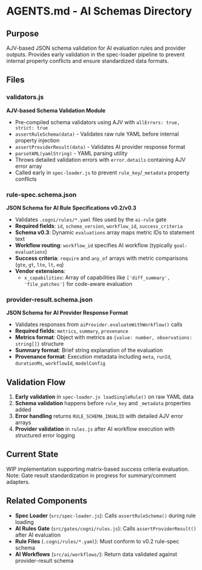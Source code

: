 # AGENTS.md - AI Schemas Directory

## Purpose
AJV-based JSON schema validation for AI evaluation rules and provider outputs. Provides early validation in the spec-loader pipeline to prevent internal property conflicts and ensure standardized data formats.

## Files

### validators.js
**AJV-based Schema Validation Module**
- Pre-compiled schema validators using AJV with `allErrors: true, strict: true`
- `assertRuleSchema(data)` - Validates raw rule YAML before internal property injection
- `assertProviderResult(data)` - Validates AI provider response format
- `parseYAML(yamlString)` - YAML parsing utility
- Throws detailed validation errors with `error.details` containing AJV error array
- Called early in `spec-loader.js` to prevent `rule_key`/`_metadata` property conflicts

### rule-spec.schema.json
**JSON Schema for AI Rule Specifications v0.2/v0.3**
- Validates `.cogni/rules/*.yaml` files used by the `ai-rule` gate
- **Required fields**: `id`, `schema_version`, `workflow_id`, `success_criteria`
- **Schema v0.3**: Dynamic `evaluations` array maps metric IDs to statement text
- **Workflow routing**: `workflow_id` specifies AI workflow (typically `goal-evaluations`)
- **Success criteria**: `require` and `any_of` arrays with metric comparisons (`gte`, `gt`, `lte`, `lt`, `eq`)
- **Vendor extensions**: 
  - `x_capabilities`: Array of capabilities like `['diff_summary', 'file_patches']` for code-aware evaluation

### provider-result.schema.json
**JSON Schema for AI Provider Response Format**
- Validates responses from `aiProvider.evaluateWithWorkflow()` calls
- **Required fields**: `metrics`, `summary`, `provenance`
- **Metrics format**: Object with metrics as `{value: number, observations: string[]}` structure
- **Summary format**: Brief string explanation of the evaluation
- **Provenance format**: Execution metadata including `meta`, `runId`, `durationMs`, `workflowId`, `modelConfig`

## Validation Flow
1. **Early validation** in `spec-loader.js loadSingleRule()` on raw YAML data
2. **Schema validation** happens before `rule_key` and `_metadata` properties added
3. **Error handling** returns `RULE_SCHEMA_INVALID` with detailed AJV error arrays
4. **Provider validation** in `rules.js` after AI workflow execution with structured error logging

## Current State
WIP implementation supporting matrix-based success criteria evaluation. Note: Gate result standardization in progress for summary/comment adapters.

## Related Components
- **Spec Loader** (`src/spec-loader.js`): Calls `assertRuleSchema()` during rule loading
- **AI Rules Gate** (`src/gates/cogni/rules.js`): Calls `assertProviderResult()` after AI evaluation
- **Rule Files** (`.cogni/rules/*.yaml`): Must conform to v0.2 rule-spec schema
- **AI Workflows** (`src/ai/workflows/`): Return data validated against provider-result schema